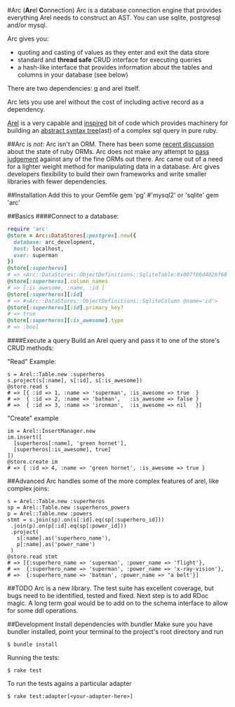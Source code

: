 #Arc (**Ar**el **C**onnection)
Arc is a database connection engine that provides everything Arel needs to construct an AST.
You can use sqlite, postgresql and/or mysql.

Arc gives you:

 - quoting and casting of values as they enter and exit the data store
 - standard and **thread safe** CRUD interface for executing queries
 - a hash-like interface that provides information about the tables and columns in your database (see below)

There are two dependencies: [q][6] and arel itself.

Arc lets you use arel without the cost of including active record as a dependency.

[Arel][1] is a very capable and [inspired][2] bit of code which provides machinery for building an [abstract syntax tree][2](ast) of a complex sql query in pure ruby.


##Arc is *not*:
Arc isn't an ORM.
There has been some [recent discussion][4] about the state of ruby ORMs.  Arc does not make any attempt to [pass judgement][5] against any of the fine ORMs out there.  Arc came out of a need for a lighter weight method for manipulating data in a database.  Arc gives developers flexibility to build their own frameworks and write smaller libraries with fewer dependencies.

##Installation
Add this to your Gemfile
    gem 'pg' #'mysql2' or 'sqlite'
    gem 'arc'

##Basics
####Connect to a database:

```ruby
require 'arc'
@store = Arc::DataStores[:postgres].new({
  database: arc_development,
  host: localhost,
  user: superman
})
@store[:superheros]
# => <Arc::DataStores::ObjectDefinitions::SqliteTable:0x007f86d4026f68 @name="superheros">
@store[:superheros].column_names
# => [:is_awesome, :name, :id ]
@store[:superheros][:id]
# => #<Arc::DataStores::ObjectDefinitions::SqliteColumn @name='id'>
@store[:superheros][:id].primary_key?
# => true
@store[:superheros][:is_awesome].type
# => :bool
```
    
####Execute a query
Build an Arel query and pass it to one of the store's CRUD methods:

"Read" Example:

    s = Arel::Table.new :superheros
    s.project(s[:name], s[:id], s[:is_awesome])
    @store.read s
    # => [{ :id => 1, :name => 'superman', :is_awesome => true  }
    # =>  { :id => 2, :name => 'batman',   :is_awesome => false }
    # =>  { :id => 3, :name => 'ironman',  :is_awesome => nil   }]

"Create" example

    im = Arel::InsertManager.new
    im.insert([
      [superheros[:name], 'green hornet'],
      [superheros[:is_awesome], true]
    ])
    @store.create im
    # => { :id => 4, :name => 'green hornet', :is_awesome => true }

##Advanced
Arc handles some of the more complex features of arel, like complex joins:

    s = Arel::Table.new :superheros
    sp = Arel::Table.new :superheros_powers
    p = Arel::Table.new :powers
    stmt = s.join(sp).on(s[:id].eq(sp[:superhero_id]))
     .join(p).on(p[:id].eq(sp[:power_id]))
     .project(
       s[:name].as('superhero_name'),
       p[:name].as('power_name')
     )
    @store.read stmt
    # => [{:superhero_name => 'superman', :power_name => 'flight'},
    # =>  {:superhero_name => 'superman', :power_name => 'x-ray-vision'},
    # =>  {:superhero_name => 'batman', :power_name => "a belt'}]

##TODO
  Arc is a new library.  The test suite has excellent coverage, but bugs need to be identified, tested and fixed.
  Next step is to add RDoc magic.
  A long term goal would be to add on to the schema interface to allow for some ddl operations.
  
##Development
Install dependencies with bundler
Make sure you have bundler installed, point your terminal to the project's root directory and run

    $ bundle install
Running the tests:

    $ rake test
To run the tests agains a particular adapter

    $ rake test:adapter[<your-adapter-here>]


[1]: http://github.com/rails/arel
[2]: http://twitter.com/#!/jacobsimeon/status/97183215013466113
[3]: http://en.wikipedia.org/wiki/Abstract_syntax_tree
[4]: http://solnic.eu/2011/11/29/the-state-of-ruby-orm.html
[5]: https://github.com/garybernhardt/base
[6]: http://github.com/jacobsimeon/q
